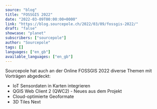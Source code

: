 ```yaml
---
source: "blog"
title: "FOSSGIS 2022"
date: "2022-03-09T00:00:00+0000"
link: "https://blog.sourcepole.ch/2022/03/09/fossgis-2022/"
draft: "false"
showcase: "planet"
subscribers: ["sourcepole"]
author: "Sourcepole"
tags: []
languages: ["en_gb"]
available_languages: ["en_gb"]
---
```


<p>Sourcepole hat auch an der Online FOSSGIS 2022 diverse Themen mit Vorträgen abgedeckt:</p>
<ul>
<li>IoT Sensordaten in Karten integrieren</li>
<li>QGIS Web Client 2 (QWC2) - Neues aus dem Projekt</li>
<li>Cloud-optimierte Geoformate</li>
<li>3D Tiles Next</li>
</ul>

